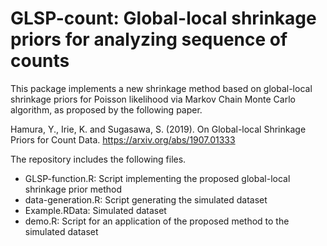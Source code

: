 # GLSP-count: Global-local shrinkage priors for analyzing sequence of counts
This package implements a new shrinkage method based on global-local shrinkage priors for Poisson likelihood via Markov Chain Monte Carlo algorithm, as proposed by the following paper.

Hamura, Y., Irie, K. and Sugasawa, S. (2019). On Global-local Shrinkage Priors for Count Data. https://arxiv.org/abs/1907.01333

The repository includes the following files.

* GLSP-function.R: Script implementing the proposed global-local shrinkage prior method 
* data-generation.R: Script generating the simulated dataset
* Example.RData: Simulated dataset 
* demo.R: Script for an application of the proposed method to the simulated dataset
